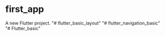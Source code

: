 # first_app

A new Flutter project.
"# flutter_basic_layout" 
"# flutter_navigation_basic" 
"# Flutter_basic" 
